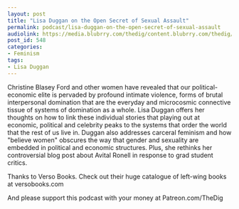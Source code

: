 ```yaml
---
layout: post
title: "Lisa Duggan on the Open Secret of Sexual Assault"
permalink: podcast/lisa-duggan-on-the-open-secret-of-sexual-assault
audiolink: https://media.blubrry.com/thedig/content.blubrry.com/thedig/The_Dig_-_EP_152_-_Duggan.mp3
post_id: 548
categories: 
- Feminism
tags: 
- Lisa Duggan
---
```


Christine Blasey Ford and other women have revealed that our political-economic elite is pervaded by profound intimate violence, forms of brutal interpersonal domination that are the everyday and microcosmic connective tissue of systems of domination as a whole. Lisa Duggan offers her thoughts on how to link these individual stories that playing out at economic, political and celebrity peaks to the systems that order the world that the rest of us live in. Duggan also addresses carceral feminism and how "believe women" obscures the way that gender and sexuality are embedded in political and economic structures. Plus, she rethinks her controversial blog post about Avital Ronell in response to grad student critics.

Thanks to Verso Books. Check out their huge catalogue of left-wing books at versobooks.com

And please support this podcast with your money at Patreon.com/TheDig